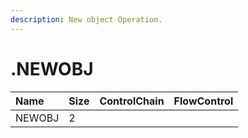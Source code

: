```yaml
---
description: New object Operation.
---
```


# .NEWOBJ

| Name | Size | ControlChain | FlowControl |
| :--- | :--- | :--- | :--- |
| NEWOBJ | 2 |  |  |

